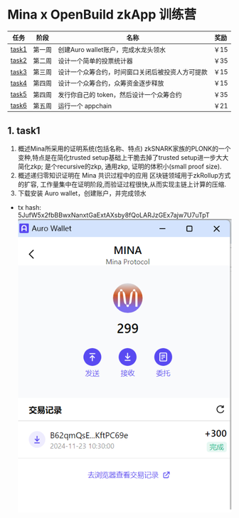 # Mina x OpenBuild zkApp 训练营

| 任务 | 阶段 | 名称 | 奖励 |
|-------|-------|-------|-------|
| [task1](./task/task1.md) | 第一周 | 创建Auro wallet账户，完成水龙头领水 | ￥15 |
| [task2](./task/task2.md) | 第二周 | 设计一个简单的投票统计器 | ￥35 |
| [task3](./task/task3.md) | 第三周 | 设计一个众筹合约，时间窗口关闭后被投资人方可提款 | ￥15 |
| [task4](./task/task4.md) | 第四周 | 设计一个众筹合约，众筹资金逐步释放 | ￥15 |
| [task5](./task/task5.md) | 第四周 | 发行你自己的 token，然后设计一个众筹合约 | ￥35 |
| [task6](./task/task6.md) | 第五周 | 运行一个 appchain | ￥21 |


## 1. task1
1. 概述Mina所采用的证明系统(包括名称、特点)
zkSNARK家族的PLONK的一个变种,特点是在简化trusted setup基础上干脆去掉了trusted setup进一步大大简化zkp; 是个recursive的zkp, 通用zkp, 证明的体积小(small proof size).
2. 概述递归零知识证明在 Mina 共识过程中的应用
区块链领域用于zkRollup方式的扩容, 工作量集中在证明阶段,而验证过程很快,从而实现主链上计算的压缩.
3. 下载安装 Auro wallet，创建账户，并完成领水
- tx hash: 5JufW5x2fbBBwxNanxtGaExtAXsby8fQoLARJzGEx7ajw7U7uTpT
![alt "2024/11/23 23:05"](auro_wallet_with_faucet_coin.png)  

<br>
